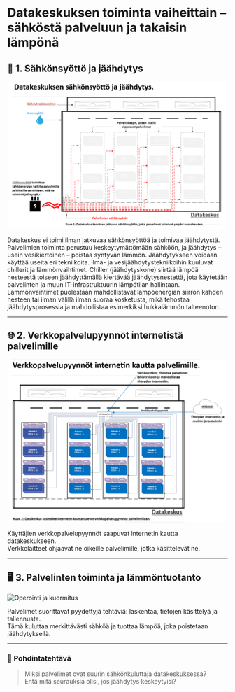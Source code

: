 # Datakeskuksen toiminta vaiheittain – sähköstä palveluun ja takaisin lämpönä

## 🔌 1. Sähkönsyöttö ja jäähdytys

![Sähkönsyöttö ja jäähdytys](kuvat/datakeskus_vaihe1_sahkonsyotto_jaahdytys.png)

Datakeskus ei toimi ilman jatkuvaa sähkönsyöttöä ja toimivaa jäähdytystä.  
Palvelimien toiminta perustuu keskeytymättömään sähköön, ja jäähdytys – usein vesikiertoinen – poistaa syntyvän lämmön. 
Jäähdytykseen voidaan käyttää useita eri tekniikoita. Ilma- ja vesijäähdytystekniikoihin kuuluvat chillerit ja lämmönvaihtimet. Chiller (jäähdytyskone) siirtää lämpöä nesteestä toiseen jäähdyttämällä kiertävää jäähdytysnestettä, jota käytetään palvelinten ja muun IT-infrastruktuurin lämpötilan hallintaan. Lämmönvaihtimet puolestaan mahdollistavat lämpöenergian siirron kahden nesteen tai ilman välillä ilman suoraa kosketusta, mikä tehostaa jäähdytysprosessia ja mahdollistaa esimerkiksi hukkalämmön talteenoton. 

---

## 🌐 2. Verkkopalvelupyynnöt internetistä palvelimille

![Internet ja palvelupyynnöt](kuvat/datakeskus_vaihe2_verkkopalvelupyynnot2.png)

Käyttäjien verkkopalvelupyynnöt saapuvat internetin kautta datakeskukseen.  
Verkkolaitteet ohjaavat ne oikeille palvelimille, jotka käsittelevät ne.

---

## 🖥️ 3. Palvelinten toiminta ja lämmöntuotanto

![Operointi ja kuormitus](kuvat/Datakeskuksen_operointi_ja_käytto2.png)

Palvelimet suorittavat pyydettyjä tehtäviä: laskentaa, tietojen käsittelyä ja tallennusta.  
Tämä kuluttaa merkittävästi sähköä ja tuottaa lämpöä, joka poistetaan jäähdytyksellä.

---

### 💭 Pohdintatehtävä

> Miksi palvelimet ovat suurin sähkönkuluttaja datakeskuksessa?  
> Entä mitä seurauksia olisi, jos jäähdytys keskeytyisi?


